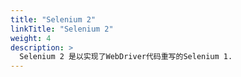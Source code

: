 ```yaml
---
title: "Selenium 2"
linkTitle: "Selenium 2"
weight: 4
description: >
  Selenium 2 是以实现了WebDriver代码重写的Selenium 1.
---
```

